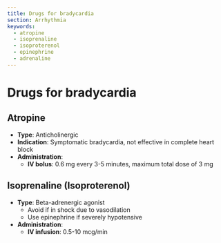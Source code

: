 ```yaml
---
title: Drugs for bradycardia
section: Arrhythmia
keywords:
  - atropine
  - isoprenaline
  - isoproterenol
  - epinephrine
  - adrenaline
---
```


# Drugs for bradycardia

## Atropine

- **Type**: Anticholinergic
- **Indication**: Symptomatic bradycardia, not effective in complete heart block
- **Administration**:
  - **IV bolus**: 0.6 mg every 3-5 minutes, maximum total dose of 3 mg

## Isoprenaline (Isoproterenol)

- **Type**: Beta-adrenergic agonist
  - Avoid if in shock due to vasodilation
  - Use epinephrine if severely hypotensive
- **Administration**:
  - **IV infusion**: 0.5-10 mcg/min
